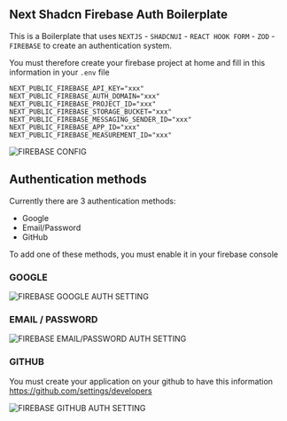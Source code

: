 ## Next Shadcn Firebase Auth Boilerplate

This is a Boilerplate that uses ```NEXTJS``` - ```SHADCNUI``` - ```REACT HOOK FORM``` - ```ZOD``` - ```FIREBASE``` to create an authentication system.

You must therefore create your firebase project at home and fill in this information in your ```.env``` file
 
```
NEXT_PUBLIC_FIREBASE_API_KEY="xxx"
NEXT_PUBLIC_FIREBASE_AUTH_DOMAIN="xxx"
NEXT_PUBLIC_FIREBASE_PROJECT_ID="xxx"
NEXT_PUBLIC_FIREBASE_STORAGE_BUCKET="xxx"
NEXT_PUBLIC_FIREBASE_MESSAGING_SENDER_ID="xxx"
NEXT_PUBLIC_FIREBASE_APP_ID="xxx"
NEXT_PUBLIC_FIREBASE_MEASUREMENT_ID="xxx"
```
![FIREBASE CONFIG](https://github.com/ln-dev7/next-shadcn-firebase-auth-boilerplate/assets/62269693/bcb549fe-e46a-45b4-9b0b-2ba5d5286057)

## Authentication methods

Currently there are 3 authentication methods:

- Google
- Email/Password
- GitHub

To add one of these methods, you must enable it in your firebase console

### GOOGLE
![FIREBASE GOOGLE AUTH SETTING](https://github.com/ln-dev7/next-shadcn-firebase-auth-boilerplate/assets/62269693/ed0787d2-9eb2-4bef-a977-71ae7a16820d)

### EMAIL / PASSWORD
![FIREBASE EMAIL/PASSWORD AUTH SETTING](https://github.com/ln-dev7/next-shadcn-firebase-auth-boilerplate/assets/62269693/e2f13346-9cec-4454-932d-ae40e6a1614c)

### GITHUB
You must create your application on your github to have this information https://github.com/settings/developers

![FIREBASE GITHUB AUTH SETTING](https://github.com/ln-dev7/next-shadcn-firebase-auth-boilerplate/assets/62269693/1fe2520c-3b8b-4149-9929-a7bc042931c0)


